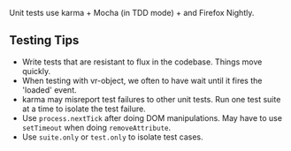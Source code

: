 Unit tests use karma + Mocha (in TDD mode) + and Firefox Nightly.

## Testing Tips

- Write tests that are resistant to flux in the codebase. Things move quickly.
- When testing with vr-object, we often to have wait until it fires the
  'loaded' event.
- karma may misreport test failures to other unit tests. Run one test suite at
  a time to isolate the test failure.
- Use ```process.nextTick``` after doing DOM manipulations. May have to use
  ```setTimeout``` when doing ```removeAttribute```.
- Use ```suite.only``` or ```test.only``` to isolate test cases.
